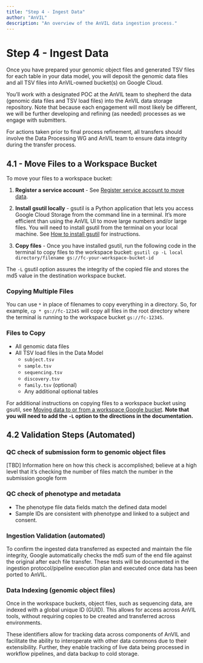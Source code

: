 ```yaml
---
title: "Step 4 - Ingest Data"
author: "AnVIL"
description: "An overview of the AnVIL data ingestion process."
---
```


# Step 4 - Ingest Data

<hero> Once you have prepared your genomic object files and generated TSV files for each table in your data model, you will deposit the genomic data files and all TSV files into AnVIL-owned bucket(s) on Google Cloud. 
</hero>

You’ll work with a designated POC at the AnVIL team to shepherd the data (genomic data files and TSV load files) into the AnVIL data storage repository. Note that because each engagement will most likely be different, we will be further developing and refining (as needed) processes as we engage with submitters.

For actions taken prior to final process refinement, all transfers should involve the Data Processing WG and AnVIL team to ensure data integrity during the transfer process.

## 4.1 - Move Files to a Workspace Bucket

To move your files to a workspace bucket:

1.  **Register a service account** - See [Register service account to move data](https://github.com/broadinstitute/firecloud-tools/tree/master/scripts/register_service_account).

2. **Install gsutil locally**  -  gsutil is a Python application that lets you access Google Cloud Storage from the command line in a terminal. It’s more efficient than using the AnVIL UI to move large numbers and/or large files. You will need to install gsutil from the terminal on your local machine. See [How to install gsutil](https://cloud.google.com/sdk/docs/install) for instructions.

3. **Copy files** - Once you have installed gsutil, run the following code in the terminal to copy files to the workspace bucket: `gsutil cp -L local directory/filename gs://fc-your-workspace-bucket-id`     

The `-L` gsutil option  assures the integrity of the copied file and stores the md5 value in the destination workspace bucket.     


### Copying Multiple Files

You can use `*` in place of filenames to copy everything in a directory. So, for example, `cp * gs://fc-12345` will copy all files in the root directory where the terminal is running to the workspace bucket `gs://fc-12345`.

### Files to Copy
- All genomic data files
- All TSV load files in the Data Model
  - `subject.tsv`
  - `sample.tsv`
  - `sequencing.tsv`
  - `discovery.tsv`
  - `family.tsv` (optional)
  - Any additional optional tables

For additional instructions on copying files to a workspace bucket using gsutil, see [Moving data to or from a  workspace Google bucket](https://support.terra.bio/hc/en-us/articles/360024056512-Moving-data-to-from-a-workspace-or-external-Google-bucket-). **Note that you will need to add the `-L` option to the directions in the documentation.**    

## 4.2 Validation Steps (Automated)

### QC check of submission form to genomic object files

[TBD] Information here on how this check is accomplished; believe at a high level that it’s checking the number of files match the number in the submission google form

### QC check of phenotype and metadata
- The phenotype file data fields match the defined data model
- Sample IDs are consistent with phenotype and linked to a subject and consent.


### Ingestion Validation (automated)

To confirm the ingested data transferred as expected and maintain the file integrity, Google automatically checks the md5 sum of the end file against the original after each file transfer.  These tests will be documented in the ingestion protocol/pipeline execution plan and executed once data has been ported to AnVIL.

### Data Indexing (genomic object files)

Once in the workspace buckets, object files, such as sequencing data, are indexed with a global unique ID (GUID). This allows for access across AnVIL tools, without requiring copies to be created and transferred across environments.

These identifiers allow for tracking data across components of AnVIL and facilitate the ability to interoperate with other data commons due to their extensibility. Further, they enable tracking of live data being processed in workflow pipelines, and data backup to cold storage.






